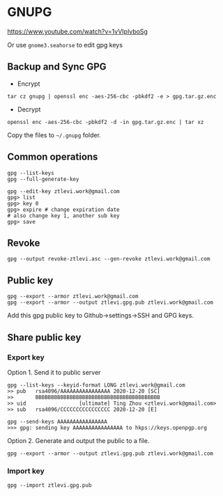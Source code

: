 # GNUPG

https://www.youtube.com/watch?v=1vVIpIvboSg

Or use `gnome3.seahorse` to edit gpg keys

## Backup and Sync GPG

- Encrypt

```
tar cz gnupg | openssl enc -aes-256-cbc -pbkdf2 -e > gpg.tar.gz.enc
```

- Decrypt

```
openssl enc -aes-256-cbc -pbkdf2 -d -in gpg.tar.gz.enc | tar xz
```

Copy the files to `~/.gnupg` folder.

## Common operations

```
gpg --list-keys
gpg --full-generate-key

gpg --edit-key ztlevi.work@gmail.com
gpg> list
gpg> key 0
gpg> expire # change expiration date
# also change key 1, another sub key
gpg> save
```

## Revoke

```
gpg --output revoke-ztlevi.asc --gen-revoke ztlevi.work@gmail.com
```

## Public key

```
gpg --export --armor ztlevi.work@gmail.com
gpg --export --armor --output ztlevi.gpg.pub ztlevi.work@gmail.com
```

Add this gpg public key to Github->settings->SSH and GPG keys.

## Share public key

### Export key

Option 1. Send it to public server

```
gpg --list-keys --keyid-format LONG ztlevi.work@gmail.com
>> pub   rsa4096/AAAAAAAAAAAAAAAA 2020-12-20 [SC]
>>       BBBBBBBBBBBBBBBBBBBBBBBBBBBBBBBBBBBBBBBB
>> uid                 [ultimate] Ting Zhou <ztlevi.work@gmail.com>
>> sub   rsa4096/CCCCCCCCCCCCCCCC 2020-12-20 [E]

gpg --send-keys AAAAAAAAAAAAAAAA
>>> gpg: sending key AAAAAAAAAAAAAAAA to hkps://keys.openpgp.org
```

Option 2. Generate and output the public to a file.

```
gpg --export --armor --output ztlevi.gpg.pub ztlevi.work@gmail.com
```

### Import key

```
gpg --import ztlevi.gpg.pub
```
